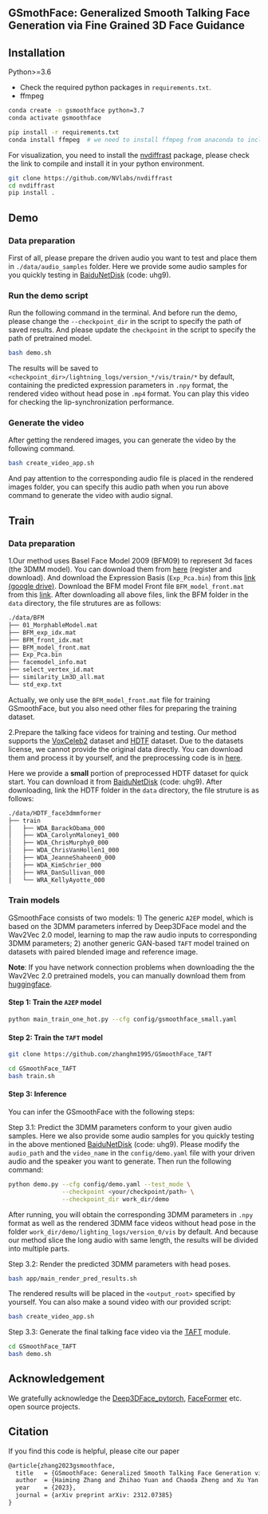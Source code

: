 ## GSmothFace: Generalized Smooth Talking Face Generation via Fine Grained 3D Face Guidance

## Installation
Python>=3.6
- Check the required python packages in `requirements.txt`.
- ffmpeg

```bash
conda create -n gsmoothface python=3.7
conda activate gsmoothface

pip install -r requirements.txt
conda install ffmpeg  # we need to install ffmpeg from anaconda to include the x264 encoder
```

For visualization, you need to install the [nvdiffrast](https://nvlabs.github.io/nvdiffrast/) package, please check the link to compile and install it in your python environment.
```bash
git clone https://github.com/NVlabs/nvdiffrast
cd nvdiffrast
pip install .
```

## Demo

### Data preparation
First of all, please prepare the driven audio you want to test and place them in `./data/audio_samples` folder. Here we provide some audio samples for you quickly testing in [BaiduNetDisk](https://pan.baidu.com/s/1v9nlpLgrrEZXy53bwKsvNQ) (code: uhg9).

### Run the demo script
Run the following command in the terminal. And before run the demo, please change the `--checkpoint_dir` in the script to specify the path of saved results. And please update the `checkpoint` in the script to specify the path of pretrained model.

```bash
bash demo.sh
```

The results will be saved to `<checkpoint_dir>/lightning_logs/version_*/vis/train/*` by default, containing the predicted expression parameters in `.npy` format, the rendered video without head pose in `.mp4` format. You can play this video for checking the lip-synchronization performance.


### Generate the video
After getting the rendered images, you can generate the video by the following command.

```bash
bash create_video_app.sh
```
And pay attention to the corresponding audio file is placed in the rendered images folder, you can specify this audio path when you run above command to generate the video with audio signal.

## Train
### Data preparation
1.Our method uses Basel Face Model 2009 (BFM09) to represent 3d faces (the 3DMM model). You can download them from [here](https://faces.dmi.unibas.ch/bfm/main.php?nav=1-2&id=downloads) (register and download). And download the Expression Basis (`Exp_Pca.bin`) from this [link (google drive)](https://drive.google.com/file/d/1bw5Xf8C12pWmcMhNEu6PtsYVZkVucEN6/view). Download the BFM model Front file `BFM_model_front.mat` from this [link](https://drive.google.com/drive/folders/1YCxXKJFfo1w01PzayhnxWSZZK5k7spSH). After downloading all above files, link the BFM folder in the `data` directory, the file strutures are as follows:
```bash
./data/BFM
├── 01_MorphableModel.mat
├── BFM_exp_idx.mat
├── BFM_front_idx.mat
├── BFM_model_front.mat
├── Exp_Pca.bin
├── facemodel_info.mat
├── select_vertex_id.mat
├── similarity_Lm3D_all.mat
└── std_exp.txt
```
Actually, we only use the `BFM_model_front.mat` file for training GSmoothFace, but you also need other files for preparing the training dataset.

2.Prepare the talking face videos for training and testing. Our method supports the [VoxCeleb2](https://www.robots.ox.ac.uk/~vgg/data/voxceleb/vox2.html) dataset and [HDTF](https://github.com/MRzzm/HDTF) dataset. Due to the datasets license, we cannot provide the original data directly. You can download them and process it by yourself, and the preprocessing code is in [here](https://github.com/zhanghm1995/Deep3DFaceRecon_pytorch).

Here we provide a **small** portion of preprocessed HDTF dataset for quick start. You can download it from [BaiduNetDisk](https://pan.baidu.com/s/1v9nlpLgrrEZXy53bwKsvNQ) (code: uhg9).
After downloading, link the HDTF folder in the `data` directory, the file struture is as follows:
```bash
./data/HDTF_face3dmmformer
├── train
│   ├── WDA_BarackObama_000
│   ├── WDA_CarolynMaloney1_000
│   ├── WDA_ChrisMurphy0_000
│   ├── WDA_ChrisVanHollen1_000
│   ├── WDA_JeanneShaheen0_000
│   ├── WDA_KimSchrier_000
│   ├── WRA_DanSullivan_000
│   └── WRA_KellyAyotte_000
```

### Train models
GSmoothFace consists of two models: 1) The generic `A2EP` model, which is based on the 3DMM parameters inferred by Deep3DFace model and the Wav2Vec 2.0 model, learning to map the raw audio inputs to corresponding 3DMM parameters; 2) another generic GAN-based `TAFT` model trained on datasets with paired blended image and reference image. 

**Note**: If you have network connection problems when downloading the the Wav2Vec 2.0 pretrained models, you can manually download them from [huggingface](https://huggingface.co/facebook/wav2vec2-base-960h).

#### Step 1: Train the `A2EP` model
```bash
python main_train_one_hot.py --cfg config/gsmoothface_small.yaml
```

#### Step 2: Train the `TAFT` model
```bash
git clone https://github.com/zhanghm1995/GSmoothFace_TAFT

cd GSmoothFace_TAFT
bash train.sh
```

#### Step 3: Inference
You can infer the GSmoothFace with the following steps:

Step 3.1: Predict the 3DMM parameters conform to your given audio samples. Here we also provide some audio samples for you quickly testing in the above mentioned [BaiduNetDisk](https://pan.baidu.com/s/1v9nlpLgrrEZXy53bwKsvNQ) (code: uhg9). Please modify the `audio_path` and the `video_name` in the `config/demo.yaml` file with your driven audio and the speaker you want to generate. Then run the following command:
```bash
python demo.py --cfg config/demo.yaml --test_mode \
               --checkpoint <your/checkpoint/path> \
               --checkpoint_dir work_dir/demo
```
After running, you will obtain the corresponding 3DMM parameters in `.npy` format as well as the rendered 3DMM face videos without head pose in the folder `work_dir/demo/lighting_logs/version_0/vis` by default. And because our method slice the long audio with same length, the results will be divided into multiple parts.

Step 3.2: Render the predicted 3DMM parameters with head poses.
```bash
bash app/main_render_pred_results.sh
```
The rendered results will be placed in the `<output_root>` specified by yourself. You can also make a sound video with our provided script:
```bash
bash create_video_app.sh
```

Step 3.3: Generate the final talking face video via the [TAFT](https://github.com/zhanghm1995/GSmoothFace_TAFT) module.
```bash
cd GSmoothFace_TAFT
bash demo.sh
```

## Acknowledgement

We gratefully acknowledge the [Deep3DFace_pytorch](https://github.com/sicxu/Deep3DFaceRecon_pytorch), [FaceFormer](https://github.com/EvelynFan/FaceFormer) etc. open source projects.


## Citation

If you find this code is helpful, please cite our paper

```tex
@article{zhang2023gsmoothface,
  title   = {GSmoothFace: Generalized Smooth Talking Face Generation via Fine Grained 3D Face Guidance},
  author  = {Haiming Zhang and Zhihao Yuan and Chaoda Zheng and Xu Yan and Baoyuan Wang and Guanbin Li and Song Wu and Shuguang Cui and Zhen Li},
  year    = {2023},
  journal = {arXiv preprint arXiv: 2312.07385}
}
```